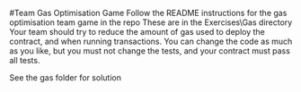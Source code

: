 #Team Gas Optimisation Game
Follow the README instructions for the gas optimisation team game in the
repo
These are in the Exercises\Gas directory
Your team should try to reduce the amount of gas used to deploy the contract, and when running transactions.
You can change the code as much as you like, but you must not change the tests, and your contract must pass all tests.


See the gas folder for solution